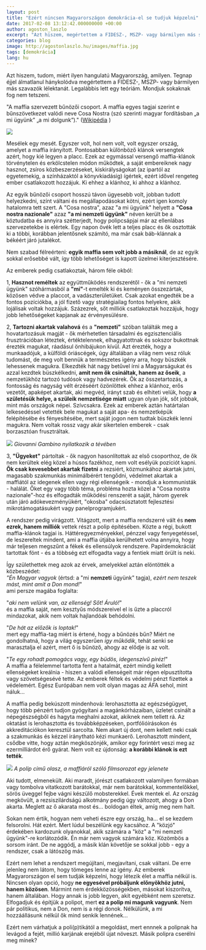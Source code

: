 ```yaml
---
layout: post
title: "Ezért nincsen Magyarországon demokrácia-el se tudjuk képzelni"
date: 2017-02-08 13:12:42.000000000 +00:00
author: agoston_laszlo
excerpt: "Azt hiszem, megértettem a FIDESZ-, MSZP- vagy bármilyen más szavazók lélektanát. Legalábbis lett egy teóriám. Mondjuk sokaknak fog nem tetszeni."
categories: blog
image: http://agostonlaszlo.hu/images/maffia.jpg
tags: [demokrácia]
lang: hu
---
```

Azt hiszem, tudom, miért ilyen hangulatú Magyarország, amilyen. Tegnap éjjel álmatlanul hánykolódva megértettem a FIDESZ-, MSZP- vagy bármilyen más szavazók lélektanát. Legalábbis lett egy teóriám. Mondjuk sokaknak fog nem tetszeni.

"A maffia szervezett bűnözői csoport. A maffia egyes tagjai szerint e bűnszövetkezet valódi neve Cosa Nostra (szó szerinti magyar fordításban „a mi ügyünk” „a mi dolgunk”)." ([Wikipédia](https://hu.wikipedia.org/wiki/Maffia) )

![](http://agostonlaszlo.hu/images/cosanostra.jpg)

Mesélek egy mesét. Egyszer volt, hol nem volt, volt egyszer ország, amelyet a maffia irányított. Pontosabban különböző klánok versengtek azért, hogy kié legyen a placc. Ezek az egymással versengő maffia-klánok törvénytelen és erkölcstelen módon működtek, a saját embereiknek nagy hasznot, zsíros közbeszerzéseket, kiskirályságokat (az ipartól az egyetemekig, a színházaktól a könyvkiadásig) ígértek, ezért idővel rengeteg ember csatlakozott hozzájuk. Ki ehhez a klánhoz, ki ahhoz a klánhoz. 

Az egyik bűnözői csoport hosszú távon ügyesebb volt, jobban tudott helyezkedni, színt váltani és megállapodásokat kötni, ezért igen komoly hatalomra tett szert. A "Cosa nostra", azaz "a mi ügyünk" helyett a **"Cosa nostra nazionale"** azaz **"a mi nemzeti ügyünk"** néven került be a köztudatba és annyira szétterjedt, hogy polipcsápjai már az ellenlábas szervezetekbe is elértek. Egy napon övék lett a teljes placc és ők osztották ki a többi, korábban jelentősnek számító, ma már csak báb-klánnak a békéért járó jutalékot.

Nem szabad félreérteni: **egyik maffia sem volt jobb a másiknál**, de az egyik sokkal erősebbé vált, így több lehetőséget is kapott üzelmei kiterjesztésére.

Az emberek pedig csatlakoztak, három féle okból:

1, **Hasznot reméltek** az együttműködés rendszerétől - ők a "mi nemzeti ügyünk" szóhármasból a **"mi"**-t emelték ki és keményen összezártak, közösen védve a placcot, a vadászterületüket. Csak azokat engedték be a fontos pozíciókba, a jól fizető vagy stratégiailag fontos helyekre, akik lojálisak voltak hozzájuk. Százezrek, sőt milliók csatlakoztak hozzájuk, hogy jobb lehetőségeket kapjanak az érvényesülésre.

2, **Tartozni akartak valahová** és a **"nemzeti"** szóban találták meg a hovatartozásuk magját - ők mérhetetlen társadalmi és egzisztenciális frusztrációban léteztek, értéktelennek, elhagyatottnak és sokszor bukottnak érezték magukat, ráadásul önhibájukon kívül. Azt érezték, hogy a munkaadójuk, a külföldi óriáscégek, úgy általában a világ nem vesz róluk tudomást, de meg volt bennük a természetes igény arra, hogy büszkék lehessenek magukra. Elkezdték hát nagy betűvel írni a Magyarságukat és azzal kezdtek büszkélkedni, **amit nem ők csináltak, hanem az őseik**, a nemzetükhöz tartozó tudósok vagy hadvezérek. Ők az összetartozás, a fontosság és nagyság vélt érzéséért özönlöttek ehhez a klánhoz, erős vezetőt, apaképet akartak, aki megvéd, irányt szab és elhiteti velük, hogy **a születésük helye, a szüleik nemzetisége miatt** ugyan olyan jók, sőt jobbak, mint más országok népei. Szívcsakra. Ezek az emberek aztán határtalan lelkesedéssel vetették bele magukat a saját apa- és nemzetképük felépítésébe és fényesítésébe, mert saját jogon nem tudtak büszkék lenni magukra. Nem voltak rossz vagy akár sikertelen emberek - csak borzasztóan frusztráltak.

![](http://agostonlaszlo.hu/images/maffia.jpg)
*Giovanni Gambino nyilatkozik a tévében*

3, **"Ügyeket"** pártoltak - ők nagyon hasonlítottak az első csoporthoz, de ők nem kerültek elég közel a húsos fazékhoz, nem volt esélyük pozíciót kapni. **Ők csak kevesebbet akartak fizetni** a rezsiért, közmunkához akartak jutni, magasabb szakmunkás minimálbérért tengődni, védelmet akartak a maffiától az idegenek ellen vagy régi ellenségeik - mondjuk a kommunisták - halálát. Őket egy vagy több téma, probléma hozta közel a "Cosa nostra nazionale"-hoz és elfogadták működési renszerét a saját, három gyerek után járó adókevezményükért, "okosba" odacsúsztatott fejlesztési mikrotámogatásukért vagy panelprogramjukért.

A rendszer pedig virágzott. Vitágzott, mert a maffia rendszerré vált és **nem ezrek, hanem milliók** vettek részt a polip építésében. Közte a régi, bukott maffia-klánok tagjai is. Háttéregyezményekkel, pénzzel vagy fenyegetéssel, de leszereltek mindent, ami a maffia útjába kerülhetett volna annyira, hogy már teljesen megszűnt a fékek és ellensúlyok rendszere. Papírdemokráciát tartottak fönt - és a többség ezt elfogadta vagy a fentiek miatt örült is neki.

Így születhettek meg azok az érvek, amelyekkel aztán elöntötték a közbeszédet: 
<br />
*"Én Magyar vagyok* (értsd: a "mi **nemzeti** ügyünk" tagja), *ezért nem teszek mást, mint amit a Don mond!*" <br />
ami persze magába foglalta:<br />

"*aki nem velünk van, az ellenség! Sőt! Áruló!*" <br />
és a maffia saját, nem kesztyűs módszereivel el is űzte a placcról mindazokat, akik nem voltak hajlandóak behódolni.<br />

"*De hát az előzők is loptak!*"<br />
mert egy maffia-tag miért is értené, hogy a bűnözés bűn? Miért ne gondolhatná, hogy a világ egyszerűen *így működik*, tehát senki se marasztalja el azért, mert ő is bűnöző, ahogy az elődje is az volt.<br />

"*Te egy rohadt pomogács vagy, egy büdös, idegenszívű piréz!*"<br />
A maffia a félelemmel tartotta fent a hatalmát, ezért mindig kellett ellenségeket kreálnia - hiszen a valódi ellenségeit már régen elpusztította vagy szövetségesévé tette. Az emberek féltek és védelmi pénzt fizettek a védelemért. Egész Európában nem volt olyan magas az ÁFA sehol, mint náluk...

A maffia pedig bekúszott mindenhová: lerohasztotta az egészségügyet, hogy több pénzért tudjon gyógyítani a magánkórházaiban, üzletet csinált a népegészségből és hagyta meghalni azokat, akiknek nem tellett rá. Az oktatást is lerohasztotta és továbbképzéseken, portfólióírásokon és akkreditációkon keresztül sarcolta. Nem akart új dont, nem kellett neki csak a szakmunkás és kézzel iránytható kézi munkaerő. Lerohasztott mindent, csődbe vitte, hogy aztán megköszönjék, amikor egy forintért veszi meg az ezermilliárdot érő gyárat. Nem volt ez újdonság: **a korábbi klánok is ezt tették**.

![](http://agostonlaszlo.hu/images/polip.jpg)
*A polip című olasz, a maffiáról szóló filmsorozat egy jelenete*


Aki tudott, elmenekült. Aki maradt, jórészt csatlakozott valamilyen formában vagy tombolva vitatkozott barátokkal, már nem barátokkal, kommentelőkkel, sörös üveggel fejbe vágni készülő mobsterekkel. Évek mentek el. Az ország megkövült, a rezsiszilárdságú alkotmány pedig úgy változott, ahogy a Don akarta. Meglett az ő akarata most és... boldogan éltek, amíg meg nem halt.

Sokan nem értik, hogyan nem veheti észre egy ország, ha... el se kezdem felsorolni. Hát ezért. Mert lúdul beszélünk egy kacsához. A "közjó" érdekében kardozunk olyanokkal, akik számára a "köz" a "mi nemzeti ügyünk"-re korlátozódik. Én már nem vagyok számára köz. Közömbös a sorsom iránt. De ne aggódj, a másik klán követője se sokkal jobb - egy a rendszer, csak a látószög más.

Ezért nem lehet a rendszert megújítani, megjavítani, csak váltani. De erre jelenleg nem látom, hogy tömeges lenne az igény. Az emberek Magyarországon el sem tudják képzelni, hogy létezik élet a maffia nélkül is. Nincsen olyan opció, hogy **ne egyesével próbáljunk előnyökhöz jutni, hanem közösen**. Mármint nem érdekközösségekben, másokat kiszorítva, hanem általában. Hogy annak is jobb legyen, akit egyébként nem szeretsz. Elfogadjuk és építjük a polipot, mert **ez a polip mi magunk vagyunk**. Nem pár politikus, nem a Don, nem is a régi donok. Nélkülünk, a mi hozzáállásunk nélkül ők mind senkik lennének...

Ezért nem várhatjuk a poli(p)tikától a megoldást, mert ennnek a polipnak ha levágod a fejét, millió karjának erejéből újat növeszt. Másik polipra cserélni meg minek?
